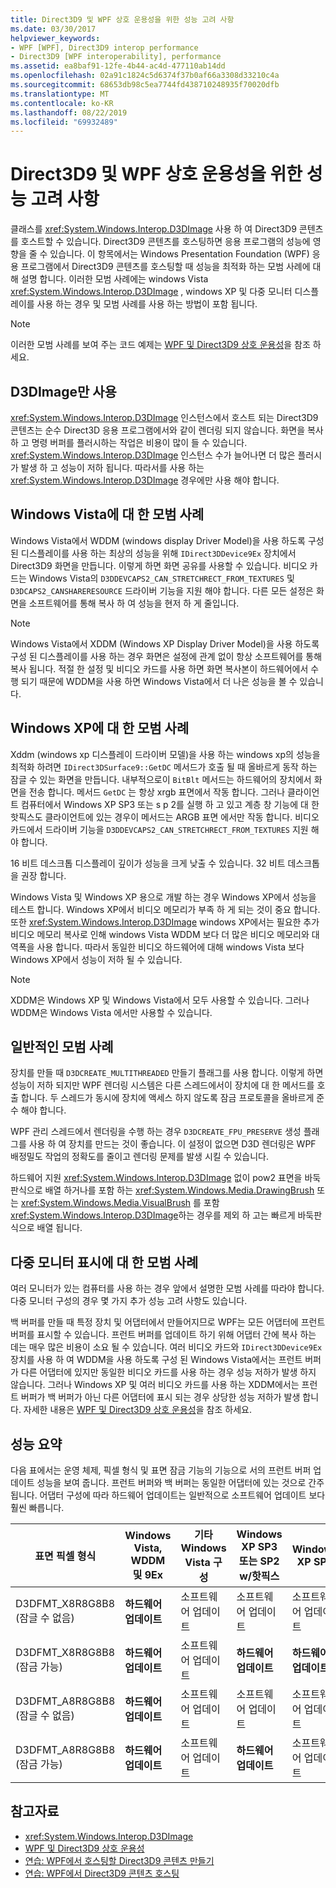 ```yaml
---
title: Direct3D9 및 WPF 상호 운용성을 위한 성능 고려 사항
ms.date: 03/30/2017
helpviewer_keywords:
- WPF [WPF], Direct3D9 interop performance
- Direct3D9 [WPF interoperability], performance
ms.assetid: ea8baf91-12fe-4b44-ac4d-477110ab14dd
ms.openlocfilehash: 02a91c1824c5d6374f37b0af66a3308d33210c4a
ms.sourcegitcommit: 68653db98c5ea7744fd438710248935f70020dfb
ms.translationtype: MT
ms.contentlocale: ko-KR
ms.lasthandoff: 08/22/2019
ms.locfileid: "69932489"
---
```

# <a name="performance-considerations-for-direct3d9-and-wpf-interoperability"></a>Direct3D9 및 WPF 상호 운용성을 위한 성능 고려 사항
클래스를 <xref:System.Windows.Interop.D3DImage> 사용 하 여 Direct3D9 콘텐츠를 호스트할 수 있습니다. Direct3D9 콘텐츠를 호스팅하면 응용 프로그램의 성능에 영향을 줄 수 있습니다. 이 항목에서는 Windows Presentation Foundation (WPF) 응용 프로그램에서 Direct3D9 콘텐츠를 호스팅할 때 성능을 최적화 하는 모범 사례에 대해 설명 합니다. 이러한 모범 사례에는 windows Vista <xref:System.Windows.Interop.D3DImage> , windows XP 및 다중 모니터 디스플레이를 사용 하는 경우 및 모범 사례를 사용 하는 방법이 포함 됩니다.  
  
> [!NOTE]
> 이러한 모범 사례를 보여 주는 코드 예제는 [WPF 및 Direct3D9 상호 운용성](wpf-and-direct3d9-interoperation.md)을 참조 하세요.  
  
## <a name="use-d3dimage-sparingly"></a>D3DImage만 사용  
 <xref:System.Windows.Interop.D3DImage> 인스턴스에서 호스트 되는 Direct3D9 콘텐츠는 순수 Direct3D 응용 프로그램에서와 같이 렌더링 되지 않습니다. 화면을 복사 하 고 명령 버퍼를 플러시하는 작업은 비용이 많이 들 수 있습니다. <xref:System.Windows.Interop.D3DImage> 인스턴스 수가 늘어나면 더 많은 플러시가 발생 하 고 성능이 저하 됩니다. 따라서를 사용 하는 <xref:System.Windows.Interop.D3DImage> 경우에만 사용 해야 합니다.  
  
## <a name="best-practices-on-windows-vista"></a>Windows Vista에 대 한 모범 사례  
 Windows Vista에서 WDDM (windows display Driver Model)을 사용 하도록 구성 된 디스플레이를 사용 하는 최상의 성능을 위해 `IDirect3DDevice9Ex` 장치에서 Direct3D9 화면을 만듭니다. 이렇게 하면 화면 공유를 사용할 수 있습니다. 비디오 카드는 Windows Vista의 `D3DDEVCAPS2_CAN_STRETCHRECT_FROM_TEXTURES` 및 `D3DCAPS2_CANSHARERESOURCE` 드라이버 기능을 지원 해야 합니다. 다른 모든 설정은 화면을 소프트웨어를 통해 복사 하 여 성능을 현저 하 게 줄입니다.  
  
> [!NOTE]
> Windows Vista에서 XDDM (Windows XP Display Driver Model)을 사용 하도록 구성 된 디스플레이를 사용 하는 경우 화면은 설정에 관계 없이 항상 소프트웨어를 통해 복사 됩니다. 적절 한 설정 및 비디오 카드를 사용 하면 화면 복사본이 하드웨어에서 수행 되기 때문에 WDDM을 사용 하면 Windows Vista에서 더 나은 성능을 볼 수 있습니다.  
  
## <a name="best-practices-on-windows-xp"></a>Windows XP에 대 한 모범 사례  
 Xddm (windows xp 디스플레이 드라이버 모델)을 사용 하는 windows xp의 성능을 최적화 하려면 `IDirect3DSurface9::GetDC` 메서드가 호출 될 때 올바르게 동작 하는 잠글 수 있는 화면을 만듭니다. 내부적으로이 `BitBlt` 메서드는 하드웨어의 장치에서 화면을 전송 합니다. 메서드 `GetDC` 는 항상 xrgb 표면에서 작동 합니다. 그러나 클라이언트 컴퓨터에서 Windows XP SP3 또는 s p 2를 실행 하 고 있고 계층 창 기능에 대 한 핫픽스도 클라이언트에 있는 경우이 메서드는 ARGB 표면 에서만 작동 합니다. 비디오 카드에서 드라이버 기능을 `D3DDEVCAPS2_CAN_STRETCHRECT_FROM_TEXTURES` 지원 해야 합니다.  
  
 16 비트 데스크톱 디스플레이 깊이가 성능을 크게 낮출 수 있습니다. 32 비트 데스크톱을 권장 합니다.  
  
 Windows Vista 및 Windows XP 용으로 개발 하는 경우 Windows XP에서 성능을 테스트 합니다. Windows XP에서 비디오 메모리가 부족 하 게 되는 것이 중요 합니다. 또한 <xref:System.Windows.Interop.D3DImage> windows XP에서는 필요한 추가 비디오 메모리 복사로 인해 windows Vista WDDM 보다 더 많은 비디오 메모리와 대역폭을 사용 합니다. 따라서 동일한 비디오 하드웨어에 대해 windows Vista 보다 Windows XP에서 성능이 저하 될 수 있습니다.  
  
> [!NOTE]
> XDDM은 Windows XP 및 Windows Vista에서 모두 사용할 수 있습니다. 그러나 WDDM은 Windows Vista 에서만 사용할 수 있습니다.  
  
## <a name="general-best-practices"></a>일반적인 모범 사례  
 장치를 만들 때 `D3DCREATE_MULTITHREADED` 만들기 플래그를 사용 합니다. 이렇게 하면 성능이 저하 되지만 WPF 렌더링 시스템은 다른 스레드에서이 장치에 대 한 메서드를 호출 합니다. 두 스레드가 동시에 장치에 액세스 하지 않도록 잠금 프로토콜을 올바르게 준수 해야 합니다.  
  
 WPF 관리 스레드에서 렌더링을 수행 하는 경우 `D3DCREATE_FPU_PRESERVE` 생성 플래그를 사용 하 여 장치를 만드는 것이 좋습니다. 이 설정이 없으면 D3D 렌더링은 WPF 배정밀도 작업의 정확도를 줄이고 렌더링 문제를 발생 시킬 수 있습니다.  
  
 하드웨어 지원 <xref:System.Windows.Interop.D3DImage> 없이 pow2 표면을 바둑판식으로 배열 하거나를 포함 하는 <xref:System.Windows.Media.DrawingBrush> 또는 <xref:System.Windows.Media.VisualBrush> 를 포함 <xref:System.Windows.Interop.D3DImage>하는 경우를 제외 하 고는 빠르게 바둑판식으로 배열 됩니다.  
  
## <a name="best-practices-for-multi-monitor-displays"></a>다중 모니터 표시에 대 한 모범 사례  
 여러 모니터가 있는 컴퓨터를 사용 하는 경우 앞에서 설명한 모범 사례를 따라야 합니다. 다중 모니터 구성의 경우 몇 가지 추가 성능 고려 사항도 있습니다.  
  
 백 버퍼를 만들 때 특정 장치 및 어댑터에서 만들어지므로 WPF는 모든 어댑터에 프런트 버퍼를 표시할 수 있습니다. 프런트 버퍼를 업데이트 하기 위해 어댑터 간에 복사 하는 데는 매우 많은 비용이 소요 될 수 있습니다. 여러 비디오 카드와 `IDirect3DDevice9Ex` 장치를 사용 하 여 WDDM을 사용 하도록 구성 된 Windows Vista에서는 프런트 버퍼가 다른 어댑터에 있지만 동일한 비디오 카드를 사용 하는 경우 성능 저하가 발생 하지 않습니다. 그러나 Windows XP 및 여러 비디오 카드를 사용 하는 XDDM에서는 프런트 버퍼가 백 버퍼가 아닌 다른 어댑터에 표시 되는 경우 상당한 성능 저하가 발생 합니다. 자세한 내용은 [WPF 및 Direct3D9 상호 운용성](wpf-and-direct3d9-interoperation.md)을 참조 하세요.  
  
## <a name="performance-summary"></a>성능 요약  
 다음 표에서는 운영 체제, 픽셀 형식 및 표면 잠금 기능의 기능으로 서의 프런트 버퍼 업데이트 성능을 보여 줍니다. 프런트 버퍼와 백 버퍼는 동일한 어댑터에 있는 것으로 간주 됩니다. 어댑터 구성에 따라 하드웨어 업데이트는 일반적으로 소프트웨어 업데이트 보다 훨씬 빠릅니다.  
  
|표면 픽셀 형식|Windows Vista, WDDM 및 9Ex|기타 Windows Vista 구성|Windows XP SP3 또는 SP2 w/핫픽스|Windows XP SP2|  
|--------------------------|---------------------------------|----------------------------------------|--------------------------------------|--------------------|  
|D3DFMT_X8R8G8B8 (잠글 수 없음)|**하드웨어 업데이트**|소프트웨어 업데이트|소프트웨어 업데이트|소프트웨어 업데이트|  
|D3DFMT_X8R8G8B8 (잠금 가능)|**하드웨어 업데이트**|소프트웨어 업데이트|**하드웨어 업데이트**|**하드웨어 업데이트**|  
|D3DFMT_A8R8G8B8 (잠글 수 없음)|**하드웨어 업데이트**|소프트웨어 업데이트|소프트웨어 업데이트|소프트웨어 업데이트|  
|D3DFMT_A8R8G8B8 (잠금 가능)|**하드웨어 업데이트**|소프트웨어 업데이트|**하드웨어 업데이트**|소프트웨어 업데이트|  
  
## <a name="see-also"></a>참고자료

- <xref:System.Windows.Interop.D3DImage>
- [WPF 및 Direct3D9 상호 운용성](wpf-and-direct3d9-interoperation.md)
- [연습: WPF에서 호스팅할 Direct3D9 콘텐츠 만들기](walkthrough-creating-direct3d9-content-for-hosting-in-wpf.md)
- [연습: WPF에서 Direct3D9 콘텐츠 호스팅](walkthrough-hosting-direct3d9-content-in-wpf.md)
